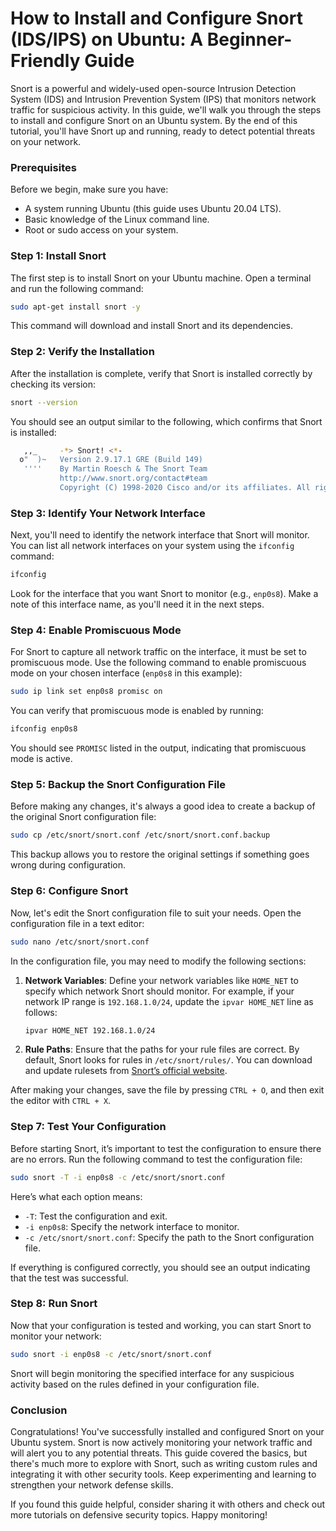 # How to Install and Configure Snort (IDS/IPS) on Ubuntu: A Beginner-Friendly Guide

Snort is a powerful and widely-used open-source Intrusion Detection System (IDS) and Intrusion Prevention System (IPS) that monitors network traffic for suspicious activity. In this guide, we'll walk you through the steps to install and configure Snort on an Ubuntu system. By the end of this tutorial, you'll have Snort up and running, ready to detect potential threats on your network.

### Prerequisites
Before we begin, make sure you have:
- A system running Ubuntu (this guide uses Ubuntu 20.04 LTS).
- Basic knowledge of the Linux command line.
- Root or sudo access on your system.

### Step 1: Install Snort

The first step is to install Snort on your Ubuntu machine. Open a terminal and run the following command:

```bash
sudo apt-get install snort -y
```

This command will download and install Snort and its dependencies.

### Step 2: Verify the Installation

After the installation is complete, verify that Snort is installed correctly by checking its version:

```bash
snort --version
```

You should see an output similar to the following, which confirms that Snort is installed:

```bash
   ,,_     -*> Snort! <*-
  o"  )~   Version 2.9.17.1 GRE (Build 149) 
   ''''    By Martin Roesch & The Snort Team
           http://www.snort.org/contact#team
           Copyright (C) 1998-2020 Cisco and/or its affiliates. All rights reserved.
```

### Step 3: Identify Your Network Interface

Next, you'll need to identify the network interface that Snort will monitor. You can list all network interfaces on your system using the `ifconfig` command:

```bash
ifconfig
```

Look for the interface that you want Snort to monitor (e.g., `enp0s8`). Make a note of this interface name, as you'll need it in the next steps.

### Step 4: Enable Promiscuous Mode

For Snort to capture all network traffic on the interface, it must be set to promiscuous mode. Use the following command to enable promiscuous mode on your chosen interface (`enp0s8` in this example):

```bash
sudo ip link set enp0s8 promisc on
```

You can verify that promiscuous mode is enabled by running:

```bash
ifconfig enp0s8
```

You should see `PROMISC` listed in the output, indicating that promiscuous mode is active.

### Step 5: Backup the Snort Configuration File

Before making any changes, it's always a good idea to create a backup of the original Snort configuration file:

```bash
sudo cp /etc/snort/snort.conf /etc/snort/snort.conf.backup
```

This backup allows you to restore the original settings if something goes wrong during configuration.

### Step 6: Configure Snort

Now, let's edit the Snort configuration file to suit your needs. Open the configuration file in a text editor:

```bash
sudo nano /etc/snort/snort.conf
```

In the configuration file, you may need to modify the following sections:

1. **Network Variables**: Define your network variables like `HOME_NET` to specify which network Snort should monitor. For example, if your network IP range is `192.168.1.0/24`, update the `ipvar HOME_NET` line as follows:

    ```bash
    ipvar HOME_NET 192.168.1.0/24
    ```

2. **Rule Paths**: Ensure that the paths for your rule files are correct. By default, Snort looks for rules in `/etc/snort/rules/`. You can download and update rulesets from [Snort’s official website](https://www.snort.org/downloads).

After making your changes, save the file by pressing `CTRL + O`, and then exit the editor with `CTRL + X`.

### Step 7: Test Your Configuration

Before starting Snort, it’s important to test the configuration to ensure there are no errors. Run the following command to test the configuration file:

```bash
sudo snort -T -i enp0s8 -c /etc/snort/snort.conf
```

Here’s what each option means:
- `-T`: Test the configuration and exit.
- `-i enp0s8`: Specify the network interface to monitor.
- `-c /etc/snort/snort.conf`: Specify the path to the Snort configuration file.

If everything is configured correctly, you should see an output indicating that the test was successful.

### Step 8: Run Snort

Now that your configuration is tested and working, you can start Snort to monitor your network:

```bash
sudo snort -i enp0s8 -c /etc/snort/snort.conf
```

Snort will begin monitoring the specified interface for any suspicious activity based on the rules defined in your configuration file.

### Conclusion

Congratulations! You've successfully installed and configured Snort on your Ubuntu system. Snort is now actively monitoring your network traffic and will alert you to any potential threats. This guide covered the basics, but there's much more to explore with Snort, such as writing custom rules and integrating it with other security tools. Keep experimenting and learning to strengthen your network defense skills.

If you found this guide helpful, consider sharing it with others and check out more tutorials on defensive security topics. Happy monitoring!
